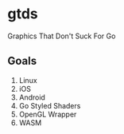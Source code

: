 # gtds
 Graphics That Don't Suck For Go

## Goals
1. Linux
2. iOS
3. Android
4. Go Styled Shaders
5. OpenGL Wrapper
6. WASM

